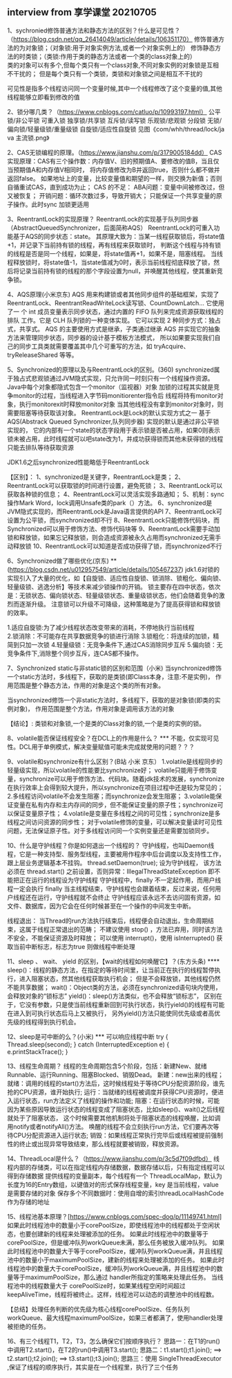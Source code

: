 ## interview  from 享学课堂 20210705

1、sychronied修饰普通方法和静态方法的区别？什么是可见性？（https://blog.csdn.net/qq_26414049/article/details/106351170）
    修饰普通方法的为对象锁；（对象锁:用于对象实例方法,或者一个对象实例上的）
    修饰静态方法的时类锁；（类锁:作用于类的静态方法或者一个类的class对象上的）  
    类的对象可以有多个,但每个类只有一个class对象,不同对象实例的对象锁是互相不干扰的；
    但是每个类只有一个类锁，类锁和对象锁之间是相互不干扰的

   可见性是指多个线程访问同一个变量时候,其中一个线程修改了这个变量的值,其他线程能够立即看到修改的值

2、锁分哪几类？（https://www.cnblogs.com/catluo/p/10993197.html）
   公平锁/非公平锁
   可重入锁
   独享锁/共享锁
   互斥锁/读写锁
   乐观锁/悲观锁
   分段锁
   无锁/偏向锁/轻量级锁/重量级锁
   自旋锁/适应性自旋锁
   见图《com/whh/thread/lock/ja va 主流锁.png》   

2、CAS无锁编程的原理。（https://www.jianshu.com/p/3179005184dd）
   CAS实现原理：CAS有三个操作数：内存值V、旧的预期值A、要修改的值B，当且仅当预期值A和内存值V相同时，
   将内存值修改为B并返回true，否则什么都不做并返回false。
   如果地址上的变量，比较变量值和期望的一样，则交换为新值；否则自循重试CAS，直到成功为止；
   CAS 的不足：
     ABA问题：变量中间被修改过，但又被恢复；
     开销问题：循环次数过多，导致开销大；
     只能保证一个共享变量的原子操作。此时sync 加锁更适用
     
3、ReentrantLock的实现原理？
  ReentrantLock的实现基于队列同步器（AbstractQueuedSynchronizer，后面简称AQS）
  ReentrantLock的可重入功能基于AQS的同步状态：state。
  其原理大致为：当某一线程获取锁后，将state值+1，并记录下当前持有锁的线程，再有线程来获取锁时，
  判断这个线程与持有锁的线程是否是同一个线程，如果是，将state值再+1，如果不是，阻塞线程。 
  当线程释放锁时，将state值-1，当state值减为0时，表示当前线程彻底释放了锁，然后将记录当前持有锁的线程的那个字段设置为null，并唤醒其他线程，使其重新竞争锁。

4、AQS原理(小米京东)
   AQS 用来构建锁或者其他同步组件的基础框架，实现了 ReentrantLock、ReentrantReadWriteLock读写锁、CountDownLatch...
   它使用了一 个 int 成员变量表示同步状态，通过内置的 FIFO 队列来完成资源获取线程的排队 工作。它是 CLH 队列锁的一种变体实现。
   它可以实现 2 种同步方式：独占式，共享式。
   AQS 的主要使用方式是继承，子类通过继承 AQS 并实现它的抽象方法来管理同步状态，同步器的设计基于模板方法模式，
   所以如果要实现我们自己的同步工具类就需要覆盖其中几个可重写的方法，如 tryAcquire、tryReleaseShared 等等。

5、Synchronized的原理以及与ReentrantLock的区别。(360)
   synchronized属于独占式悲观锁通过JVM隐式实现，只允许同一时刻只有一个线程操作资源。
      Java中每个对象都隐式包含一个monitor（监视器）对象
      加锁的过程其实就是竞争monitor的过程，当线程进入字节码monitiorenter指令后
      线程将持有monitor对象，执行monitorexit时释放monitor对象
      当其他线程没有拿到monitor对象时，则需要阻塞等待获取该对象。
   ReentrantLock是Lock的默认实现方式之一
      基于AQS(Abstrack Queued Synchronizer,队列同步器) 实现的默认是通过非公平锁实现的，
      它的内部有一个state的状态字段用于表示锁是否被占用，如果0则表示锁未被占用，此时线程就可以吧state改为1，并成功获得锁而其他未获得锁的线程只能去排队等待获取资源

   JDK1.6之后synchronized性能略低于ReentrantLock

  【区别】：
  1、synchronized是关键字，ReentrantLock是类；
  2、ReentrantLock可以获取锁的时间进行设置，避免死锁；
  3、ReentrantLock可以获取各种锁的信息；
  4、ReentrantLock可以灵活实现多路通知；
  5、机制：sync操作Mark Word，lock调用Unsafe类的park（）方法。
  6、synchronized是JVM隐式实现的，而ReentrantLock是Java语言提供的API
  7、ReentrantLock可设置为公平锁，而synchronized却不行
  8、ReentrantLock只能修饰代码块，而Synchronized可以用于修饰方法、修饰代码块等
  9、ReentrantLock需要手动加锁和释放锁，如果忘记释放锁，则会造成资源被永久占用而synchronized无需手动释放锁
  10、ReentrantLock可以知道是否成功获得了锁，而synchronized不行

6、Synchronized做了哪些优化(京东) **
  (https://blog.csdn.net/u012957549/article/details/105467237)
  jdk1.6对锁的实现引入了大量的优化，如【自旋锁、适应性自旋锁、锁消除、锁粗化、偏向锁、轻量级锁、逃逸分析】等技术来减少锁操作的开销。
  锁主要存在四中状态，依次是：无锁状态、偏向锁状态、轻量级锁状态、重量级锁状态，他们会随着竞争的激烈而逐渐升级。
  注意锁可以升级不可降级，这种策略是为了提高获得锁和释放锁的效率。
  
  1.适应自旋锁:为了减少线程状态改变带来的消耗，不停地执行当前线程  
  2.锁消除：不可能存在共享数据竞争的锁进行消除
  3.锁粗化：将连续的加锁，精简到只加一次锁
  4.轻量级锁：无竞争条件下,通过CAS消除同步互斥
  5.偏向锁：无竞争条件下,消除整个同步互斥，连CAS都不操作。

7、Synchronized static与非static锁的区别和范围（小米)
   当synchronized修饰一个static方法时，多线程下，获取的是类锁(即Class本身，注意:不是实例)，
   作用范围是整个静态方法，作用的对象是这个类的所有对象。
   
   当synchronized修饰一个非static方法时，多线程下，获取的是对象锁(即类的实例对象)，
   作用范围是整个方法，作用对象是调用该方法的对象
   
   【结论】: 类锁和对象锁,一个是类的Class对象的锁,一个是类的实例的锁。

8、volatile能否保证线程安全？在DCL上的作用是什么？ ***
   不能，仅实现可见性。DCL用于单例模式，解决变量赋值可能未完成就使用的问题？？？

9、volatile和synchronize有什么区别？(B站 小米 京东）
   1.volatile是线程同步的轻量级实现，所以volatile的性能要比synchronize好；
   volatile只能用于修饰变量，synchronize可以用于修饰方法、代码块。随着jdk技术的发展，synchronize在执行效率上会得到较大提升，所以synchronize在项目过程中还是较为常见的；
   2.多线程访问volatile不会发生阻塞；而synchronize会发生阻塞；
   3.volatile能保证变量在私有内存和主内存间的同步，但不能保证变量的原子性；synchronize可以保证变量原子性；
   4.volatile是变量在多线程之间的可见性；synchronize是多线程之间访问资源的同步性；
   对于volatile修饰的变量，可以解决变量读时可见性问题，无法保证原子性。对于多线程访问同一个实例变量还是需要加锁同步。

10、什么是守护线程？你是如何退出一个线程的？
   守护线程，也叫Daemon线程，它是一种支持型、服务型线程，主要被用作程序中后台调度以及支持性工作，
   跟上层业务逻辑基本不挂钩。
   thread.setDaemon(true); 设为守护线程，
         该方法必须在 thread.start() 之前设置，否则异常：IllegalThreadStateException
         即不能把正在运行的线程设为守护线程
   守护线程中，finally 不一定起作用，而用户线程一定会执行 finally
   当主线程结束，守护线程也会跟着结束，反过来说，任何用户线程还在运行，守护线程就不会终止
   守护线程应该永远不去访问固有资源，如文件、数据库，因为它会在任何时候甚至在一个操作的中间发生中断。
   
   线程退出：
       当Thread的run方法执行结束后，线程便会自动退出，生命周期结束，这属于线程正常退出的范畴；
       不建议使用 stop() ，方法已弃用，同时该方法不安全，不能保证资源及时释放；
       可以使用 interrupt()，使用 isInterrupted() 获取当前中断标志，标志为true 则做线程中断处理

11、sleep 、 wait、 yield 的区别，【wait的线程如何唤醒它】？(东方头条) ****
   sleep()：线程的静态方法，在指定的等待时间里，让当前正在执行的线程暂停执行，进入阻塞状态，然其他线程获取执行机会；
            但是不会释放锁，其他线程仍然不能共享数据；
   wait()：Object类的方法，必须在synchronized语句块内使用，会释放对象的“锁标志”
   yield()：sleep()方法类似，也不会释放“锁标志”，
          区别在于，它没有参数，只是使当前线程重新回到可执行状态，执行yield()的线程有可能在进入到可执行状态后马上又被执行，
          另外yield()方法只能使同优先级或者高优先级的线程得到执行机会。

12、sleep是可中断的么？(小米) ***
    可以响应线程中断
            try {
                Thread.sleep(second);
            } catch (InterruptedException e) {
                e.printStackTrace();
            }
    
13、线程生命周期？
    线程的生命周期包含5个阶段，包括：新建New、就绪Runnable、运行Running、阻塞Blocked、销毁Dead。
       新建：new出来的线程；
       就绪：调用的线程的start()方法后，这时候线程处于等待CPU分配资源阶段，谁先抢的CPU资源，谁开始执行;
       运行：当就绪的线程被调度并获得CPU资源时，便进入运行状态，run方法定义了线程的操作和功能;
       阻塞：在运行状态的时候，可能因为某些原因导致运行状态的线程变成了阻塞状态，比如sleep()、wait()之后线程就处于了阻塞状态，
            这个时候需要其他机制将处于阻塞状态的线程唤醒，比如调用notify或者notifyAll()方法。
            唤醒的线程不会立刻执行run方法，它们要再次等待CPU分配资源进入运行状态;
       销毁：如果线程正常执行完毕后或线程被提前强制性的终止或出现异常导致结束，那么线程就要被销毁，释放资源。

14、ThreadLocal是什么？（https://www.jianshu.com/p/3c5d7f09dfbd）
    线程内部的存储类，可以在指定线程内存储数据，数据存储以后，只有指定线程可以得到存储数据
    提供线程的变量副本，每个线程有一个 ThreadLocalMap，默认为长度为16的Entry数组，以键值对的形式保存线程变量，key 是当前线程，value 是需要存储的对象
    保存多个不同数据时：使用自增的索引threadLocalHashCode作为存储的地址

15、线程池基本原理？[https://www.cnblogs.com/spec-dog/p/11149741.html]
   如果此时线程池中的数量小于corePoolSize，即使线程池中的线程都处于空闲状态，也要创建新的线程来处理被添加的任务。
   如果此时线程池中的数量等于corePoolSize，但是缓冲队列workQueue未满，那么任务被放入缓冲队列。
   如果此时线程池中的数量大于等于corePoolSize，缓冲队列workQueue满，并且线程池中的数量小于maximumPoolSize，建新的线程来处理被添加的任务。
   如果此时线程池中的数量大于corePoolSize，缓冲队列workQueue满，并且线程池中的数量等于maximumPoolSize，那么通过 handler所指定的策略来处理此任务。
   当线程池中的线程数量大于 corePoolSize时，如果某线程空闲时间超过keepAliveTime，线程将被终止。这样，线程池可以动态的调整池中的线程数。
 
   【总结】处理任务判断的优先级为核心线程corePoolSize、任务队列workQueue、最大线程maximumPoolSize，如果三者都满了，使用handler处理被拒绝的任务。

16、有三个线程T1，T2，T3，怎么确保它们按顺序执行？
    思路一：在T1的run()中调用T2.start()，在T2的run()中调用T3.start();
    思路二：t1.start();t1.join(); ==> t2.start();t2.join(); ==> t3.start();t3.join();
    思路三：使用 SingleThreadExecutor ,保证了线程的顺序执行，其实是在一个线程里，执行了三个任务
    